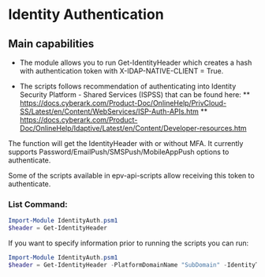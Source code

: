 # Identity Authentication

## Main capabilities
- The module allows you to run Get-IdentityHeader which creates a hash with authentication token with X-IDAP-NATIVE-CLIENT = True.

- The scripts follows recommendation of authenticating into Identity Security Platform - Shared Services (ISPSS) that can be found here:
** https://docs.cyberark.com/Product-Doc/OnlineHelp/PrivCloud-SS/Latest/en/Content/WebServices/ISP-Auth-APIs.htm
** https://docs.cyberark.com/Product-Doc/OnlineHelp/Idaptive/Latest/en/Content/Developer-resources.htm

The function will get the IdentityHeader with or without MFA. It currently supports Password/EmailPush/SMSPush/MobileAppPush options to authenticate.

Some of the scripts available in epv-api-scripts allow receiving this token to authenticate. 

### List Command:
```powershell
Import-Module IdentityAuth.psm1
$header = Get-IdentityHeader
```

If you want to specify information prior to running the scripts you can run:
```powershell
Import-Module IdentityAuth.psm1
$header = Get-IdentityHeader -PlatformDomainName "SubDomain" -IdentityTenantURL "something.id.cyberark.cloud" -IdentityUserName "UserToAuthenticate@cyberark.cloud.ID"
```
